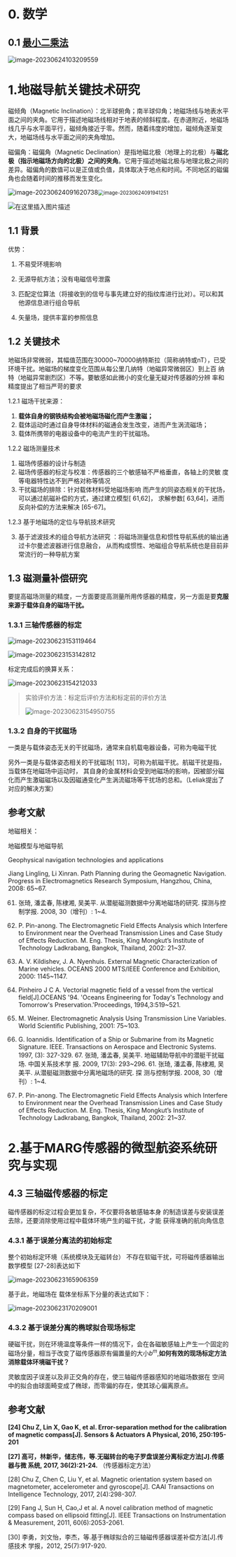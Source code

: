 # 0. 数学

## 0.1 [最小二乘法](https://blog.csdn.net/tymatlab/article/details/78937780)

![image-20230624103209559](磁导航/image-20230624103209559.png)



# 1.地磁导航关键技术研究 

磁倾角（Magnetic Inclination）：北半球俯角；南半球仰角；地磁场线与地表水平面之间的夹角。它用于描述地磁场线相对于地表的倾斜程度。在赤道附近，地磁场线几乎与水平面平行，磁倾角接近于零。然而，随着纬度的增加，磁倾角逐渐变大，地磁场线与水平面之间的夹角增加。

磁偏角：磁偏角（Magnetic Declination）是指地磁北极（地理上的北极）与**磁北极（指示地磁场方向的北极）之间的夹角**。它用于描述地磁北极与地理北极之间的差异。磁偏角的数值可以是正值或负值，具体取决于地点和时间。不同地区的磁偏角也会随着时间的推移而发生变化。

![image-20230624091620738](磁导航/image-20230624091620738.png)<img src="磁导航/image-20230624091941251.png" alt="image-20230624091941251" style="zoom: 80%;" />



![在这里插入图片描述](磁导航/watermark,type_ZHJvaWRzYW5zZmFsbGJhY2s,shadow_50,text_Q1NETiBA5bGx5ran5p6c5a2Q,size_18,color_FFFFFF,t_70,g_se,x_16#pic_center.jpeg)

## 1.1 背景

优势：

1. 不易受环境影响

2. 无源导航方法；没有电磁信号泄露
3. 匹配定位算法（将接收到的信号与事先建立好的指纹库进行比对）。可以和其他源信息进行组合导航
4. 矢量场，提供丰富的参照信息

## 1.2 关键技术

地磁场非常微弱，其幅值范围在30000~70000纳特斯拉（简称纳特或nT），已受环境干扰。地磁场的梯度变化范围从每公里几纳特（地磁异常微弱区）到上百 纳特（地磁异常剧烈区）不等。要敏感如此微小的变化量无疑对传感器的分辨 率和精度提出了相当严苛的要求

1.2.1 磁场干扰来源：

1. **载体自身的钢铁结构会被地磁场磁化而产生激磁；**
2. 载体运动时通过自身导体材料的磁通会发生改变，进而产生涡流磁场；
3. 载体所携带的电器设备中的电流产生的干扰磁场。

1.2.2 磁场测量技术

1. 磁场传感器的设计与制造 
2. 磁场传感器的标定与校准：传感器的三个敏感轴不严格垂直，各轴上的灵敏 度等电器特性达不到严格对称等情况
3. 干扰磁场的排除：针对载体材料受地磁场影响 而产生的同姿态相关的干扰场，可以通过航磁补偿的方式，通过建立模型[ 61,62]， 求解参数[ 63,64]，进而反向补偿的方法来解决 [65-67]。

1.2.3 基于地磁场的定位与导航技术研究

3. 基于滤波技术的组合导航方法研究 ：将磁场测量信息和惯性导航系统的输出通过卡尔曼滤波器进行信息融合， 从而构成惯性、地磁组合导航系统也是目前非常流行的一种导航方案

## 1.3 磁测量补偿研究

要提高磁场测量的精度，一方面要提高测量所用传感器的精度，另一方面是要**克服来源于载体自身的磁场干扰。**

### 1.3.1 三轴传感器的标定 

![image-20230623153119464](磁导航/image-20230623153119464.png)

![image-20230623153142812](磁导航/image-20230623153142812.png)

标定完成后的换算关系：

![image-20230623154212033](磁导航/image-20230623154212033.png)

> 实验评价方法：标定后评价方法和标定前的评价方法
>
> ![image-20230623154950755](磁导航/image-20230623154950755.png)



### 1.3.2 自身的干扰磁场

一类是与载体姿态无关的干扰磁场，通常来自机载电器设备，可称为电磁干扰

另外一类是与载体姿态相关的干扰磁场[ 113]，可称为航磁干扰。航磁干扰是指，当载体在地磁场中运动时， 其自身的金属材料会受到地磁场的影响，因被部分磁化而产生激磁磁场以及因磁通变化产生涡流磁场等干扰场的总和。（Leliak提出了对应的解决方案）

## 参考文献

地磁相关：

地磁模型与地磁导航

Geophysical navigation technologies  and applications

Jiang Lingling, Li Xinran. Path Planning during the Geomagnetic Navigation.  Progress in Electromagnetics Research Symposium, Hangzhou, China, 2008: 65~67. 

61. 张琦, 潘孟春, 陈棣湘, 吴美平. 从潜艇磁测数据中分离地磁场的研究. 探测与控制学报. 2008, 30（增刊）: 1~4. 
62. P. Pin-anong. The Electromagnetic Field Effects Analysis which Interfere to 
Environment near the Overhead Transmission Lines and Case Study of Effects  Reduction. M. Eng. Thesis, King Mongkut’s Institute of Technology  Ladkrabang, Bangkok, Thailand, 2002: 21~37. 

63. A. V. Kildishev, J. A. Nyenhuis. External Magnetic Characterization of Marine 
vehicles. OCEANS 2000 MTS/IEEE Conference and Exhibition, 2000: 
1145~1147. 
64. Pinheiro J C A. Vectorial magnetic field of a vessel from the vertical 
field[J].OCEANS '94. 'Oceans Engineering for Today's Technology and  Tomorrow's Preservation.'Proceedings, 1994,3:519~521. 
65. M. Weiner. Electromagnetic Analysis Using Transmission Line Variables. 
World Scientific Publishing, 2001: 75~103. 
66. G. Ioannidis. Identification of a Ship or Submarine from its Magnetic Signature. 
IEEE. Transactions on Aerospace and Electronic Systems. 1997, (3): 327-329.  67. 张琦, 潘孟春, 吴美平. 地磁辅助导航中的潜艇干扰磁场. 中国关系技术学
报. 2009, 17(3): 293~296. 61. 张琦, 潘孟春, 陈棣湘, 吴美平. 从潜艇磁测数据中分离地磁场的研究. 探
测与控制学报. 2008, 30（增刊）: 1~4. 
62. P. Pin-anong. The Electromagnetic Field Effects Analysis which Interfere to 
Environment near the Overhead Transmission Lines and Case Study of Effects  Reduction. M. Eng. Thesis, King Mongkut’s Institute of Technology  Ladkrabang, Bangkok, Thailand, 2002: 21~37. 

# 2.基于MARG传感器的微型航姿系统研究与实现

## 4.3 三轴磁传感器的标定

磁传感器的标定过程会更加复杂，不仅要将各敏感轴本身 的制造误差与安装误差去除，还要消除使用过程中载体环境产生的磁干扰，才能 获得准确的航向角信息

### 4.3.1 基于误差分离法的初始标定

整个初始标定环境（系统模块及无磁转台） 不存在软磁干扰，可将磁传感器输出数学模型 [27-28]表达如下

![image-20230623165906359](磁导航/image-20230623165906359.png)

基于此，地磁场在 载体坐标系下分量的表达式如下：

![image-20230623170209001](磁导航/image-20230623170209001.png)

### 4.3.2 基于误差分离的椭球拟合现场标定

硬磁干扰，则在环境温度等条件一样的情况下，会在各磁敏感轴上产生一个固定的磁场分量，相当于改变了磁传感器原有偏置量的大小$b^m$,**如何有效的现场标定方法消除载体环境磁干扰？**

灵敏度因子误差以及非正交角的存在，使三轴磁传感器感知的地磁场数据在 空间中的拟合由球面畸变成了椭球，而零偏的存在，使其球心偏离原点。



## 参考文献

**[24] Chu Z, Lin X, Gao K, et al. Error-separation method for the calibration of magnetic compass[J]. Sensors & Actuators A Physical, 2016, 250:195-201**

**[27] 高可，林新华，储志伟，等.无磁转台的电子罗盘误差分离标定方法[J].传感器与微 系统, 2017, 36(2):21-24.** （传感器标定方法）

[28] Chu Z, Chen C, Liu Y, et al. Magnetic orientation system based on magnetometer, accelerometer and gyroscope[J]. CAAI Transactions on Intelligence Technology, 2017, 2(4):298-307.

 [29] Fang J, Sun H, Cao,J et al. A novel calibration method of magnetic compass based on ellipsoid fitting[J]. IEEE Transactions on Instrumentation & Measurement, 2011, 60(6):2053-2061.

[30] 李勇，刘文怡，李杰，等.基于椭球拟合的三轴磁传感器误差补偿方法[J].传感技术 学报，2012, 25(7):917-920.